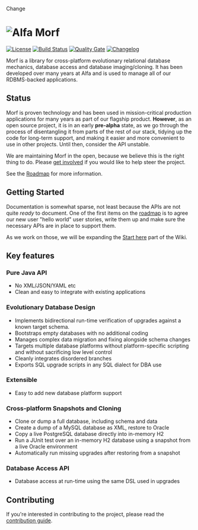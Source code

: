 Change
# ![Alfa Morf](https://github.com/alfasoftware/morf/wiki/morf.png)

[![License](https://img.shields.io/badge/License-Apache%202.0-blue.svg)](https://opensource.org/licenses/Apache-2.0)
[![Build Status](https://travis-ci.com/alfasoftware/morf.svg?branch=master)](https://travis-ci.com/alfasoftware/morf)
[![Quality Gate](https://sonarcloud.io/api/project_badges/measure?project=org.alfasoftware%3Amorf-parent&metric=alert_status)](https://sonarcloud.io/project/overview?id=org.alfasoftware:morf-parent)
[![Changelog](https://img.shields.io/badge/-Changelog-grey.svg)](https://github.com/alfasoftware/morf/releases)

Morf is a library for cross-platform evolutionary relational database mechanics, database access and database imaging/cloning.  It has been developed over many years at Alfa and is used to manage all of our RDBMS-backed applications.

## Status

Morf is proven technology and has been used in mission-critical production applications for many years as part of our flagship product.  **However**, as an open source project, it is in an early **pre-alpha** state, as we go through the process of disentangling it from parts of the rest of our stack, tidying up the code for long-term support, and making it easier and more convenient to use in other projects. Until then, consider the API unstable.

We are maintaining Morf in the open, because we believe this is the right thing to do. Please [get involved](https://github.com/alfasoftware/morf/wiki/Contributing) if you would like to help steer the project.

See the [Roadmap](https://github.com/alfasoftware/morf/wiki/Roadmap) for more information.

## Getting Started
Documentation is somewhat sparse, not least because the APIs are not quite _ready_ to document.  One of the first items on the [roadmap](https://github.com/alfasoftware/morf/wiki/Roadmap) is to agree our new user "hello world" user stories, write them up and make sure the necessary APIs are in place to support them.

As we work on those, we will be expanding the [Start here](https://github.com/alfasoftware/morf/wiki/Start-Here) part of the Wiki.

## Key features

### Pure Java API
- No XML/JSON/YAML etc
- Clean and easy to integrate with existing applications

### Evolutionary Database Design
- Implements bidirectional run-time verification of upgrades against a known target schema.
- Bootstraps empty databases with no additional coding
- Manages complex data migration and fixing alongside schema changes
- Targets multiple database platforms without platform-specific scripting and without sacrificing low level control
- Cleanly integrates disordered branches
- Exports SQL upgrade scripts in any SQL dialect for DBA use

### Extensible
- Easy to add new database platform support

### Cross-platform Snapshots and Cloning
- Clone or dump a full database, including schema and data
- Create a dump of a MySQL database as XML, restore to Oracle
- Copy a live PostgreSQL database directly into in-memory H2
- Run a JUnit test over an in-memory H2 database using a snapshot from a live Oracle environment
- Automatically run missing upgrades after restoring from a snapshot

### Database Access API
- Database access at run-time using the same DSL used in upgrades

## Contributing
If you're interested in contributing to the project, please read the [contribution guide](https://github.com/alfasoftware/morf/wiki/Contributing).

